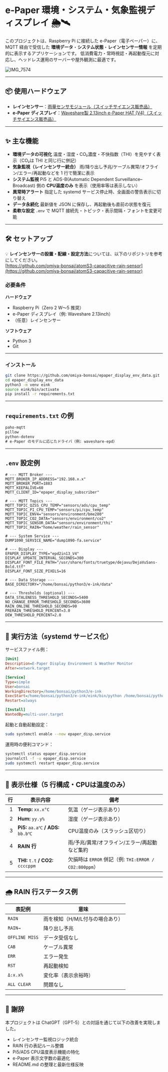 # e-Paper 環境・システム・気象監視ディスプレイ 🌦️🛰️

このプロジェクトは、Raspberry Pi に接続した e-Paper（電子ペーパー）に、MQTT 経由で受信した **環境データ**・**システム状態**・**レインセンサー情報** を定期的に表示するアプリケーションです。
低消費電力・常時視認・再起動復元に対応し、ヘッドレス運用のサーバーや屋外観測に最適です。

![IMG_7574](https://github.com/user-attachments/assets/8ee56f4c-62db-4ffe-b9f1-f1b768ee10b5)

---

## 📦 使用ハードウェア

- **レインセンサー**：[雨量センサモジュール（スイッチサイエンス販売品）](https://www.switch-science.com/products/8202)
- **e-Paper ディスプレイ**：[Waveshare製 2.13inch e-Paper HAT (V4)（スイッチサイエンス販売品）](https://www.switch-science.com/products/9848)

---

## ✨ 主な機能

- **環境データの可視化**
  温度・湿度・CO₂濃度・不快指数（THI）を見やすく表示（CO₂は THI と同じ行に併記）
- **気象監視（レインセンサー統合）**
  雨/降り出し予兆/ケーブル異常/オフライン/エラー/再起動などを 1 行で簡潔に表示
- **システム監視**
  Pi5 と ADS-B(Automatic Dependent Surveillance–Broadcast) 側の **CPU温度のみ** を表示（使用率等は表示しない）
- **異常時アラート**
  指定した systemd サービス停止時、全画面の警告表示に切り替え
- **データ永続化**
  最新値を JSON に保存し、再起動後も直前の状態を復元
- **柔軟な設定**
  `.env` で MQTT 接続先・トピック・表示間隔・フォントを変更可能

---

## 🛠️ セットアップ

💡 **レインセンサーの設置・配線・設定方法**については、以下のリポジトリを参考にしてください。  
[https://github.com/omiya-bonsai/atomS3-capacitive-rain-sensor](https://github.com/omiya-bonsai/atomS3-capacitive-rain-sensor)

### 必要条件

**ハードウェア**
- Raspberry Pi（Zero 2 W〜5 推奨）
- e-Paper ディスプレイ（例: Waveshare 2.13inch）
- （任意）レインセンサー

**ソフトウェア**
- Python 3
- Git

---

### インストール

```bash
git clone https://github.com/omiya-bonsai/epaper_display_env_data.git
cd epaper_display_env_data
python3 -m venv eink
source eink/bin/activate
pip install -r requirements.txt
````

---

## `requirements.txt` の例

```txt
paho-mqtt
pillow
python-dotenv
# e-Paper のモデルに応じたドライバ（例: waveshare-epd）
```

---

## `.env` 設定例

```dotenv
# --- MQTT Broker ---
MQTT_BROKER_IP_ADDRESS="192.168.x.x"
MQTT_BROKER_PORT=1883
MQTT_KEEPALIVE=60
MQTT_CLIENT_ID="epaper_display_subscriber"

# --- MQTT Topics ---
MQTT_TOPIC_QZSS_CPU_TEMP="sensors/ads/cpu_temp"
MQTT_TOPIC_PI_CPU_TEMP="sensors/pi/cpu_temp"
MQTT_TOPIC_ENV4="sensors/environment/bme280"
MQTT_TOPIC_CO2_DATA="sensors/environment/co2"
MQTT_TOPIC_SENSOR_DATA="sensors/environment/thi"
MQTT_TOPIC_RAIN="home/weather/rain_sensor"

# --- System Service ---
DUMP1090_SERVICE_NAME="dump1090-fa.service"

# --- Display ---
EPAPER_DISPLAY_TYPE="epd2in13_V4"
DISPLAY_UPDATE_INTERVAL_SECONDS=300
DISPLAY_FONT_FILE_PATH="/usr/share/fonts/truetype/dejavu/DejaVuSans-Bold.ttf"
DISPLAY_FONT_SIZE_PIXELS=16

# --- Data Storage ---
BASE_DIRECTORY="/home/bonsai/python3/e-ink/data"

# --- Thresholds (optional) ---
DATA_STALENESS_THRESHOLD_SECONDS=5400
NO_CHANGE_ERROR_THRESHOLD_SECONDS=3600
RAIN_ONLINE_THRESHOLD_SECONDS=90
PRERAIN_THRESHOLD_PERCENT=3.0
DEW_THRESHOLD_PERCENT=2.0
```

---

## 🚀 実行方法（systemd サービス化）

サービスファイル例：

```ini
[Unit]
Description=E-Paper Display Environment & Weather Monitor
After=network.target

[Service]
Type=simple
User=bonsai
WorkingDirectory=/home/bonsai/python3/e-ink
ExecStart=/home/bonsai/python3/e-ink/eink/bin/python /home/bonsai/python3/e-ink/epaper_display_env_data.py
Restart=always

[Install]
WantedBy=multi-user.target
```

起動と自動起動設定：

```bash
sudo systemctl enable --now epaper_disp.service
```

運用時の便利コマンド：

```bash
systemctl status epaper_disp.service
journalctl -f -u epaper_disp.service
sudo systemctl restart epaper_disp.service
```

---

## 📡 表示仕様（5 行構成・CPUは温度のみ）

|  行 | 表示内容                                    | 備考                                           |
| -: | --------------------------------------- | -------------------------------------------- |
|  1 | **Temp:** `xx.x°C`                      | 気温（ゲージ表示あり）                                  |
|  2 | **Hum:** `yy.y%`                        | 湿度（ゲージ表示あり）                                  |
|  3 | **Pi5:** `aa.a℃` **/** **ADS:** `bb.b℃` | CPU温度のみ（スラッシュ区切り）                            |
|  4 | **RAIN 行**                              | 雨/予兆/異常/オフライン/エラー/再起動など集約                    |
|  5 | **THI:** `t.t` **/** **CO2:** `ccccppm` | 欠損時は `ERROR` 併記（例: `THI:ERROR / CO2:800ppm`） |

---

## 🌧️ RAIN 行ステータス例

| 表記例            | 意味                 |
| -------------- | ------------------ |
| `RAIN`         | 雨を検知（H/M/L付与の場合あり） |
| `RAIN→`        | 降り出し予兆             |
| `OFFLINE MISS` | データ受信なし            |
| `CAB`          | ケーブル異常             |
| `ERR`          | エラー発生              |
| `RST`          | 再起動検知              |
| `Δ:x.x%`       | 変化率（表示余裕時）         |
| `ALL CLEAR`    | 問題なし               |

---

## 🙏 謝辞

本プロジェクトは ChatGPT（GPT-5）との対話を通じて以下の改善を実現しました。

* レインセンサー監視ロジック統合
* RAIN 行の表記ルール整備
* Pi5/ADS CPU温度表示機能の特化
* e-Paper 表示文字数の最適化
* README.md の整理と最新仕様反映
